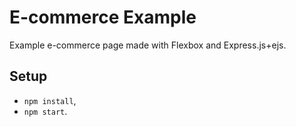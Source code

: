 # E-commerce Example

Example e-commerce page made with Flexbox and Express.js+ejs.

## Setup
- `npm install`,
- `npm start`.